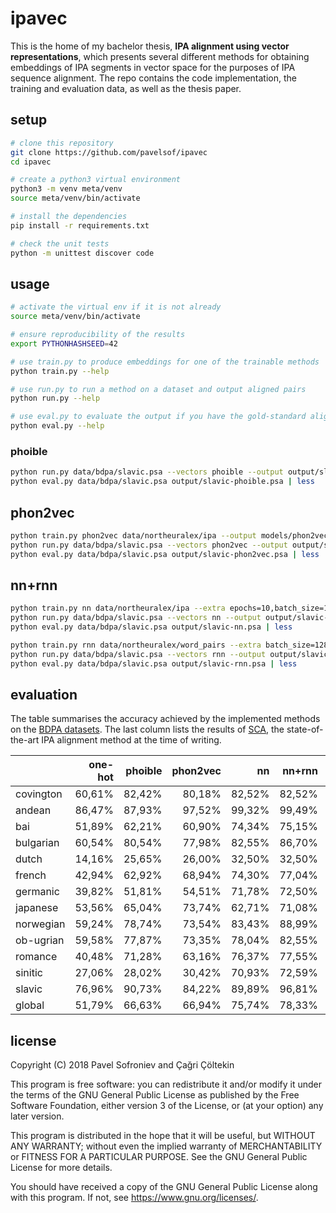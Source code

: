 # ipavec

This is the home of my bachelor thesis, **IPA alignment using vector
representations**, which presents several different methods for obtaining
embeddings of IPA segments in vector space for the purposes of IPA sequence
alignment. The repo contains the code implementation, the training and
evaluation data, as well as the thesis paper.


## setup

```bash
# clone this repository
git clone https://github.com/pavelsof/ipavec
cd ipavec

# create a python3 virtual environment
python3 -m venv meta/venv
source meta/venv/bin/activate

# install the dependencies
pip install -r requirements.txt

# check the unit tests
python -m unittest discover code
```


## usage

```bash
# activate the virtual env if it is not already
source meta/venv/bin/activate

# ensure reproducibility of the results
export PYTHONHASHSEED=42

# use train.py to produce embeddings for one of the trainable methods
python train.py --help

# use run.py to run a method on a dataset and output aligned pairs
python run.py --help

# use eval.py to evaluate the output if you have the gold-standard alignments
python eval.py --help
```

### phoible

```bash
python run.py data/bdpa/slavic.psa --vectors phoible --output output/slavic-phoible.psa
python eval.py data/bdpa/slavic.psa output/slavic-phoible.psa | less
```

## phon2vec

```bash
python train.py phon2vec data/northeuralex/ipa --output models/phon2vec
python run.py data/bdpa/slavic.psa --vectors phon2vec --output output/slavic-phon2vec.psa
python eval.py data/bdpa/slavic.psa output/slavic-phon2vec.psa | less
```

## nn+rnn

```bash
python train.py nn data/northeuralex/ipa --extra epochs=10,batch_size=128
python run.py data/bdpa/slavic.psa --vectors nn --output output/slavic-nn.psa
python eval.py data/bdpa/slavic.psa output/slavic-nn.psa | less

python train.py rnn data/northeuralex/word_pairs --extra batch_size=128,from_model=models/nn
python run.py data/bdpa/slavic.psa --vectors rnn --output output/slavic-rnn.psa
python eval.py data/bdpa/slavic.psa output/slavic-rnn.psa | less
```


## evaluation

The table summarises the accuracy achieved by the implemented methods on the
[BDPA datasets][bdpa]. The last column lists the results of [SCA][sca], the
state-of-the-art IPA alignment method at the time of writing.

|           | one-hot | phoible | phon2vec | nn      | nn+rnn  |     sca |
|-----------|--------:|--------:|---------:|--------:|--------:|--------:|
| covington |  60,61% |  82,42% |   80,18% |  82,52% |  82,52% |  90,24% |
| andean    |  86,47% |  87,93% |   97,52% |  99,32% |  99,49% |  99,66% |
| bai       |  51,89% |  62,21% |   60,90% |  74,34% |  75,15% |  83,20% |
| bulgarian |  60,54% |  80,54% |   77,98% |  82,55% |  86,70% |  89,34% |
| dutch     |  14,16% |  25,65% |   26,00% |  32,50% |  32,50% |  42,20% |
| french    |  42,94% |  62,92% |   68,94% |  74,30% |  77,04% |  80,90% |
| germanic  |  39,82% |  51,81% |   54,51% |  71,78% |  72,50% |  83,45% |
| japanese  |  53,56% |  65,04% |   73,74% |  62,71% |  71,08% |  82,19% |
| norwegian |  59,24% |  78,74% |   73,54% |  83,43% |  88,99% |  91,72% |
| ob-ugrian |  59,58% |  77,87% |   73,35% |  78,04% |  82,55% |  86,04% |
| romance   |  40,48% |  71,28% |   63,16% |  76,37% |  77,55% |  95,62% |
| sinitic   |  27,06% |  28,02% |   30,42% |  70,93% |  72,59% |  98,89% |
| slavic    |  76,96% |  90,73% |   84,22% |  89,89% |  96,81% |  94,15% |
| global    |  51,79% |  66,63% |   66,94% |  75,74% |  78,33% |  84,75% |


## license

Copyright (C) 2018  Pavel Sofroniev and Çağri Çöltekin

This program is free software: you can redistribute it and/or modify
it under the terms of the GNU General Public License as published by
the Free Software Foundation, either version 3 of the License, or
(at your option) any later version.

This program is distributed in the hope that it will be useful,
but WITHOUT ANY WARRANTY; without even the implied warranty of
MERCHANTABILITY or FITNESS FOR A PARTICULAR PURPOSE.  See the
GNU General Public License for more details.

You should have received a copy of the GNU General Public License
along with this program.  If not, see <https://www.gnu.org/licenses/>.


[bdpa]: http://alignments.lingpy.org/
[sca]: http://lingulist.de/documents/list-2012-sca.pdf
